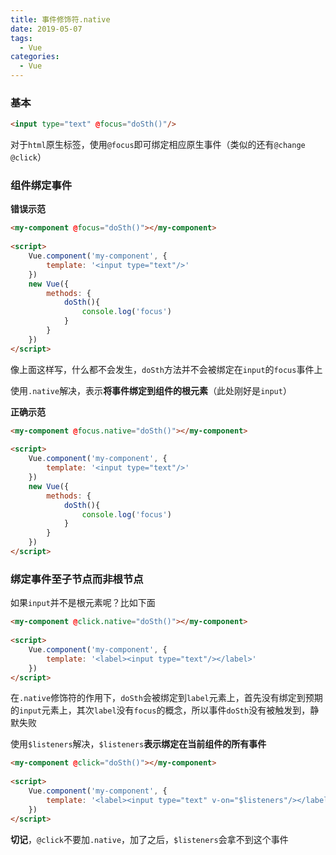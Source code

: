 ```yaml
---
title: 事件修饰符.native
date: 2019-05-07
tags:
  - Vue
categories:
  - Vue
---
```


### 基本

```html
<input type="text" @focus="doSth()"/>
```

对于`html`原生标签，使用`@focus`即可绑定相应原生事件（类似的还有`@change` `@click`）

### 组件绑定事件

**错误示范**

```html
<my-component @focus="doSth()"></my-component>
 
<script>
    Vue.component('my-component', {
        template: '<input type="text"/>'
    })
    new Vue({
        methods: {
            doSth(){
                console.log('focus')
            }
        }
    })
</script>
```

像上面这样写，什么都不会发生，`doSth`方法并不会被绑定在`input`的`focus`事件上

使用`.native`解决，表示**将事件绑定到组件的根元素**（此处刚好是`input`）

**正确示范**

```html
<my-component @focus.native="doSth()"></my-component>
 
<script>
    Vue.component('my-component', {
        template: '<input type="text"/>'
    })
    new Vue({
        methods: {
            doSth(){
                console.log('focus')
            }
        }
    })
</script>
```

 

### 绑定事件至子节点而非根节点

如果`input`并不是根元素呢？比如下面

```html
<my-component @click.native="doSth()"></my-component>
 
<script>
    Vue.component('my-component', {
        template: '<label><input type="text"/></label>'
    })
</script>
```

在`.native`修饰符的作用下，`doSth`会被绑定到`label`元素上，首先没有绑定到预期的`input`元素上，其次`label`没有`focus`的概念，所以事件`doSth`没有被触发到，静默失败

使用`$listeners`解决，`$listeners`**表示绑定在当前组件的所有事件**

```html
<my-component @click="doSth()"></my-component>
 
<script>
    Vue.component('my-component', {
        template: '<label><input type="text" v-on="$listeners"/></label>'
    })
</script>
```

**切记**，`@click`不要加`.native`，加了之后，`$listeners`会拿不到这个事件